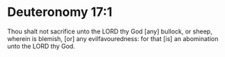 # Deuteronomy 17:1

Thou shalt not sacrifice unto the LORD thy God [any] bullock, or sheep, wherein is blemish, [or] any evilfavouredness: for that [is] an abomination unto the LORD thy God.